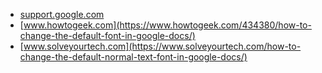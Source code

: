 * [support.google.com](https://support.google.com/docs/thread/5706955/permanently-change-default-font?hl=en)
* [www.howtogeek.com](https://www.howtogeek.com/434380/how-to-change-the-default-font-in-google-docs/)
* [www.solveyourtech.com](https://www.solveyourtech.com/how-to-change-the-default-normal-text-font-in-google-docs/)
